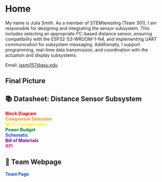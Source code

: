 # Home
My name is Julia Smith. As a member of STEMteresting (Team 301), I am responsible for designing and integrating the sensor subsystem. This includes selecting an appropriate I²C-based distance sensor, ensuring compatibility with the ESP32-S3-WROOM-1-N4, and implementing UART communication for subsystem messaging. Additionally, I support programming, real-time data transmission, and coordination with the actuation and display subsystems. <br>

Email: jasmi157@asu.edu <br>

## Final Picture


## 📚 Datasheet: Distance Sensor Subsystem

<ul style="list-style-type: none; padding-left: 0;">
  <li>
    <a href="https://juliasmith141414.github.io/juliasmith-stemteresting/blockdiagram/" style="color:#e40303; text-decoration: none;"> <strong>Block Diagram</strong></a>
  </li>
  <li>
    <a href="https://juliasmith141414.github.io/juliasmith-stemteresting/componentselection/" style="color:#ff8c00; text-decoration: none;"> <strong>Component Selection</strong></a>
  </li>
  <li>
    <a href="https://juliasmith141414.github.io/juliasmith-stemteresting/mccconfiguration/" style="color:#ffed00; text-decoration: none;"> <strong>MCC Configuration</strong></a>
  </li>
  <li>
    <a href="https://juliasmith141414.github.io/juliasmith-stemteresting/powerbudget/" style="color:#008026; text-decoration: none;"> <strong>Power Budget</strong></a>
  </li>
  <li>
    <a href="https://juliasmith141414.github.io/juliasmith-stemteresting/schematic/" style="color:#004dff; text-decoration: none;"> <strong>Schematic</strong></a>
  </li>
  <li>
    <a href="https://juliasmith141414.github.io/juliasmith-stemteresting/billofmaterials/" style="color:#750787; text-decoration: none;"> <strong>Bill of Materials</strong></a>
  </li>
  <li>
    <a href="https://juliasmith141414.github.io/juliasmith-stemteresting/api/" style="color:#ff1493; text-decoration: none;"> <strong>API</strong></a>
  </li>
</ul>

## 👥 Team Webpage

<ul style="list-style-type: none; padding-left: 0;">
  <li>
    <a href="https://egr314-2025-s-301.github.io/main-page/" style="color:#004dff; text-decoration: none;"> <strong>Team Page</strong></a>
  </li>
</ul>

